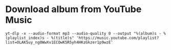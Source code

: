 # Download album from YouTube Music

```
yt-dlp -x --audio-format mp3 --audio-quality 0 --output "%(album)s - %(playlist_index)s - %(title)s" 'https://music.youtube.com/playlist?list=OLAK5uy_ng0WwXv1ECOwK5R5yh4HKzGkzer1p9wzE'
```
